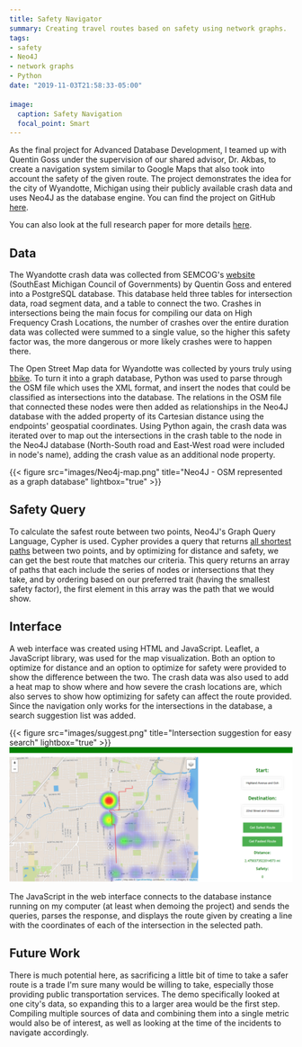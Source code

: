 ```yaml
---
title: Safety Navigator
summary: Creating travel routes based on safety using network graphs.
tags:
- safety
- Neo4J
- network graphs
- Python
date: "2019-11-03T21:58:33-05:00"

image:
  caption: Safety Navigation
  focal_point: Smart
---
```


As the final project for Advanced Database Development, I teamed up with Quentin Goss under the supervision of our
shared advisor, Dr. Akbas, to create a navigation system similar to Google Maps that also took into account the safety
of the given route. The project demonstrates the idea for the city of Wyandotte, Michigan using their publicly available
crash data and uses Neo4J as the database engine. You can find the project on GitHub [here](https://github.com/kronosgreen/Safety-Navigation).

You can also look at the full research paper for more details [here](/safety-nav.pdf).

## Data

The Wyandotte crash data was collected from SEMCOG's [website](https://semcog.org/high-frequency-crash-locations) (SouthEast
Michigan Council of Governments) by Quentin Goss and entered into a PostgreSQL database. This database held three tables
for intersection data, road segment data, and a table to connect the two. Crashes in intersections being the main focus for
compiling our data on High Frequency Crash Locations, the number of crashes over the entire duration data was collected
were summed to a single value, so the higher this safety factor was, the more dangerous or more likely crashes were to happen
there.

The Open Street Map data for Wyandotte was collected by yours truly using [bbike](https://extract.bbbike.org/). To turn it
into a graph database, Python was used to parse through the OSM file which uses the XML format, and insert the nodes that
could be classified as intersections into the database. The relations in the OSM file that connected these nodes were then
added as relationships in the Neo4J database with the added property of its Cartesian distance using the endpoints' geospatial
coordinates. Using Python again, the crash data was iterated over to map out the intersections in the crash table to the
node in the Neo4J database (North-South road and East-West road were included in node's name), adding the crash value
as an additional node property.

{{< figure src="images/Neo4j-map.png" title="Neo4J - OSM represented as a graph database" lightbox="true" >}}

## Safety Query

To calculate the safest route between two points, Neo4J's Graph Query Language, Cypher is used. Cypher provides a query
that returns [all shortest paths](https://neo4j.com/docs/graph-algorithms/current/labs-algorithms/all-pairs-shortest-path/)
between two points, and by optimizing for distance and safety, we can get the best route
that matches our criteria. This query returns an array of paths that each include the series of nodes or intersections that
they take, and by ordering based on our preferred trait (having the smallest safety factor), the first element in this array
was the path that we would show.

## Interface

A web interface was created using HTML and JavaScript. Leaflet, a JavaScript library, was used for the map visualization.
Both an option to optimize for distance and an option to optimize for safety were provided to show the difference between
the two. The crash data was also used to add a heat map to show where and how severe the crash locations are, which also
serves to show how optimizing for safety can affect the route provided. Since the navigation only works for the
intersections in the database, a search suggestion list was added.

{{< figure src="images/suggest.png" title="Intersection suggestion for easy search" lightbox="true" >}}
![Safety Navigator interface](images/route-demo.png)

The JavaScript in the web interface connects to the database instance running on my computer (at least when demoing the project)
and sends the queries, parses the response, and displays the route given by creating a line with the coordinates of each
of the intersection in the selected path.

## Future Work

There is much potential here, as sacrificing a little bit of time to take a safer route is a trade I'm sure many would be
willing to take, especially those providing public transportation services. The demo specifically looked at one city's data,
so expanding this to a larger area would be the first step. Compiling multiple sources of data and combining them into a
single metric would also be of interest, as well as looking at the time of the incidents to navigate accordingly.
